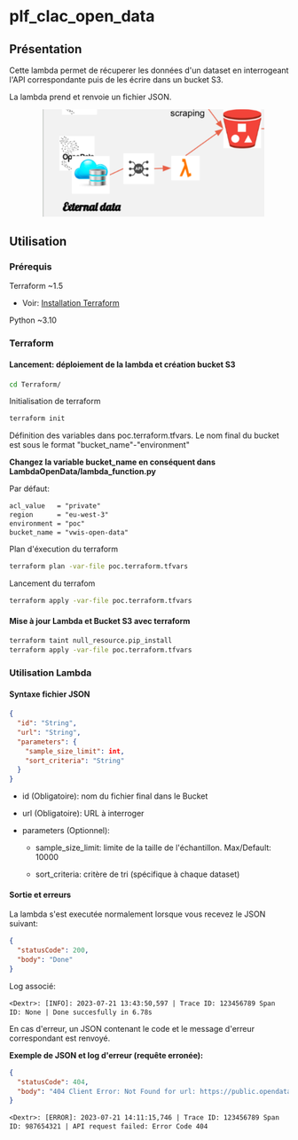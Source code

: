 # plf_clac_open_data

## Présentation


Cette lambda permet de récuperer les données d'un dataset  en interrogeant l'API correspondante puis de les écrire dans un bucket S3. 

La lambda prend et renvoie un fichier JSON.

<p align="center">
    <img src="schema.png" alt="Schema" width="400">
</p>

## Utilisation

### Prérequis

Terraform ~1.5 

- Voir: [Installation Terraform](https://developer.hashicorp.com/terraform/tutorials/aws-get-started/install-cli)

Python ~3.10 

### Terraform

#### Lancement: déploiement de la lambda et création bucket S3

```sh
cd Terraform/
```

Initialisation de terraform

```sh
terraform init
```

Définition des variables dans poc.terraform.tfvars.
Le nom final du bucket est sous le format "bucket_name"-"environment" 

**Changez la variable bucket_name en conséquent dans LambdaOpenData/lambda_function.py**

Par défaut:

```
acl_value   = "private"
region      = "eu-west-3"
environment = "poc"
bucket_name = "vwis-open-data"
```

Plan d'éxecution du terraform

```sh
terraform plan -var-file poc.terraform.tfvars
```

Lancement du terrafom

```sh
terraform apply -var-file poc.terraform.tfvars
```

#### Mise à jour Lambda et Bucket S3 avec terraform

```sh
terraform taint null_resource.pip_install
terraform apply -var-file poc.terraform.tfvars
```

### Utilisation Lambda

#### Syntaxe fichier JSON

```json
{
  "id": "String",
  "url": "String",
  "parameters": {
    "sample_size_limit": int, 
    "sort_criteria": "String" 
  }
}
```

+ id (Obligatoire): nom du fichier final dans le Bucket

+ url (Obligatoire): URL à interroger

+ parameters (Optionnel):

    + sample_size_limit: limite de la taille de l'échantillon. Max/Default: 10000

    + sort_criteria: critère de tri (spécifique à chaque dataset)

#### Sortie et erreurs

La lambda s'est executée normalement lorsque vous recevez le JSON suivant:

```json
{
  "statusCode": 200,
  "body": "Done"
}
```

Log associé:

```
<Dextr>: [INFO]: 2023-07-21 13:43:50,597 | Trace ID: 123456789 Span ID: None | Done succesfully in 6.78s
```

En cas d'erreur, un JSON contenant le code et le message d'erreur correspondant est renvoyé.

**Exemple de JSON et log d'erreur (requête erronée):**

```json
{
  "statusCode": 404,
  "body": "404 Client Error: Not Found for url: https://public.opendatasoft.com/pi/records/1.0/search/?dataset=covid19-france-livraison-vaccin-region&rows=10000&order_by=kan_code"
}
```
```
<Dextr>: [ERROR]: 2023-07-21 14:11:15,746 | Trace ID: 123456789 Span ID: 987654321 | API request failed: Error Code 404
```

